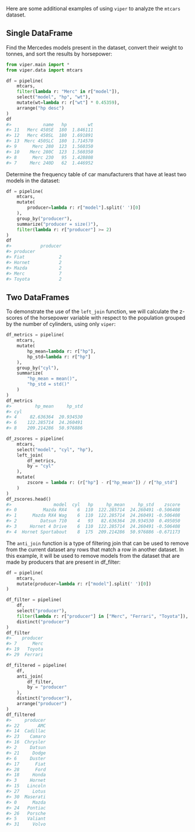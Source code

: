 Here are some additional examples of using `viper` to analyze the `mtcars` dataset.

## Single DataFrame

Find the Mercedes models present in the dataset, convert their weight to tonnes, and sort the results by horsepower:
```python
from viper.main import *
from viper.data import mtcars

df = pipeline(
    mtcars,
    filter(lambda r: "Merc" in r["model"]),
    select("model", "hp", "wt"),
    mutate(wt=lambda r: r["wt"] * 0.45359),
    arrange("hp desc")
)
df
#>            name   hp        wt
#> 11   Merc 450SE  180  1.846111
#> 12   Merc 450SL  180  1.691891
#> 13  Merc 450SLC  180  1.714570
#> 9      Merc 280  123  1.560350
#> 10    Merc 280C  123  1.560350
#> 8      Merc 230   95  1.428808
#> 7     Merc 240D   62  1.446952
```

Determine the frequency table of car manufacturers that have at least two models in the dataset:
```python
df = pipeline(
    mtcars,
    mutate(
        producer=lambda r: r["model"].split(' ')[0]
    ),
    group_by("producer"),
    summarize("producer = size()"),
    filter(lambda r: r["producer"] >= 2)
)
df
#>           producer
#> producer
#> Fiat             2
#> Hornet           2
#> Mazda            2
#> Merc             7
#> Toyota           2
```

## Two DataFrames

To demonstrate the use of the `left_join` function, we will calculate the z-scores of the horsepower variable with respect to the population grouped by the number of cylinders, using only `viper`:
```python
df_metrics = pipeline(
    mtcars,
    mutate(
        hp_mean=lambda r: r["hp"],
        hp_std=lambda r: r["hp"]
    ),
    group_by("cyl"),
    summarize(
        "hp_mean = mean()",
        "hp_std = std()"
    )
)
df_metrics
#>         hp_mean     hp_std
#> cyl
#> 4     82.636364  20.934530
#> 6    122.285714  24.260491
#> 8    209.214286  50.976886

df_zscores = pipeline(
    mtcars,
    select("model", "cyl", "hp"),
    left_join(
        df_metrics,
        by = "cyl"
    ),
    mutate(
        zscore = lambda r: (r["hp"] - r["hp_mean"]) / r["hp_std"]
    )
)
df_zscores.head()
#>                model  cyl   hp     hp_mean     hp_std    zscore
#> 0          Mazda RX4    6  110  122.285714  24.260491 -0.506408
#> 1      Mazda RX4 Wag    6  110  122.285714  24.260491 -0.506408
#> 2         Datsun 710    4   93   82.636364  20.934530  0.495050
#> 3     Hornet 4 Drive    6  110  122.285714  24.260491 -0.506408
#> 4  Hornet Sportabout    8  175  209.214286  50.976886 -0.671173
```

The `anti_join` function is a type of filtering join that can be used to remove from the current dataset any rows that match a row in another dataset.
In this example, it will be used to remove models from the dataset that are made by producers that are present in df_filter:
```python
df = pipeline(
    mtcars,
    mutate(producer=lambda r: r["model"].split(' ')[0])
)

df_filter = pipeline(
    df,
    select("producer"),
    filter(lambda r: r["producer"] in ["Merc", "Ferrari", "Toyota"]),
    distinct("producer")
)
df_filter
#>    producer
#> 7      Merc
#> 19   Toyota
#> 29  Ferrari

df_filtered = pipeline(
    df,
    anti_join(
        df_filter,
        by = "producer"
    ),
    distinct("producer"),
    arrange("producer")
)
df_filtered
#>     producer
#> 22       AMC
#> 14  Cadillac
#> 23    Camaro
#> 16  Chrysler
#> 2     Datsun
#> 21     Dodge
#> 6     Duster
#> 17      Fiat
#> 28      Ford
#> 18     Honda
#> 3     Hornet
#> 15   Lincoln
#> 27     Lotus
#> 30  Maserati
#> 0      Mazda
#> 24   Pontiac
#> 26   Porsche
#> 5    Valiant
#> 31     Volvo
```